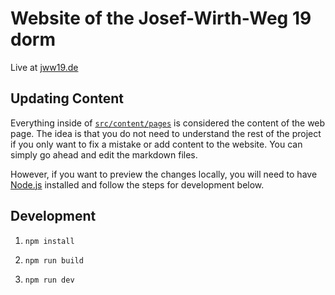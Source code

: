 # Website of the Josef-Wirth-Weg 19 dorm

Live at [jww19.de](https://jww19.de/en/index.html)

## Updating Content
Everything inside of [`src/content/pages`](https://github.com/Haussprecher-JWW19/jww19-website/tree/main/src/content/pages) is considered the content of the web page. The idea is that you do not need to understand the rest of the project if you only want to fix a mistake or add content to the website. You can simply go ahead and edit the markdown files.

However, if you want to preview the changes locally, you will need to have [Node.js](https://nodejs.org) installed and follow the steps for development below.

## Development
1. ```shell
   npm install
   ```
2. ```shell
   npm run build
   ```
3. ```shell
   npm run dev

